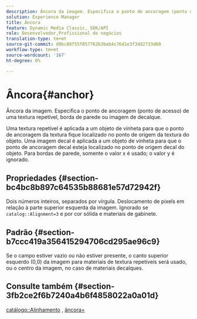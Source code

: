 ```yaml
---
description: Âncora da imagem. Especifica o ponto de ancoragem (ponto de acesso) de uma textura repetível, borda de parede ou imagem de decalque.
solution: Experience Manager
title: Âncora
feature: Dynamic Media Classic, SDK/API
role: Desenvolvedor,Profissional de negócios
translation-type: tm+mt
source-git-commit: d0bc88f55f857762b3bab4c76d1e3f3dd2733d60
workflow-type: tm+mt
source-wordcount: '167'
ht-degree: 0%

---
```



# Âncora{#anchor}

Âncora da imagem. Especifica o ponto de ancoragem (ponto de acesso) de uma textura repetível, borda de parede ou imagem de decalque.

Uma textura repetível é aplicada a um objeto de vinheta para que o ponto de ancoragem da textura fique localizado no ponto de origem da textura do objeto. Uma imagem decal é aplicada a um objeto de vinheta para que o ponto de ancoragem decal esteja localizado no ponto de origem decal do objeto. Para bordas de parede, somente o valor x é usado; o valor y é ignorado.

## Propriedades {#section-bc4bc8b897c64535b88681e57d72942f}

Dois números inteiros, separados por vírgula. Deslocamento de pixels em relação à parte superior esquerda da imagem. Ignorado se `catalog::Alignment=3` e por cor sólida e materiais de gabinete.

## Padrão {#section-b7ccc419a356415294706cd295ae96c9}

Se o campo estiver vazio ou não estiver presente, o canto superior esquerdo (0,0) da imagem para materiais de textura repetíveis será usado, ou o centro da imagem, no caso de materiais decalques.

## Consulte também {#section-3fb2ce2f6b7240a4b6f4858022a0a01d}

[catálogo::Alinhamento](../../../../../ir-api/material-cat/image-rendering-api-ref/c-ir-material-catalog/c-ir-material-data-reference/r-ir-alignment.md#reference-e52152e8dc244d0aa13b40c615d0f399) ,  [âncora=](../../../../../ir-api/http-protocol/image-rendering-api-ref/c-ir-http-protocol-ref/c-ir-http-protocol-command-reference/r-ir-http-anchor.md#reference-d53923d785c9442997dc7f2199524c26)

